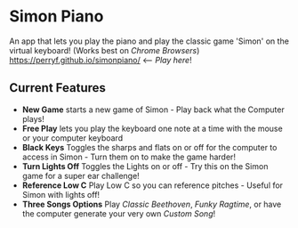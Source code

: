 # Simon Piano
An app that lets you play the piano and play the classic game 'Simon' on the virtual keyboard! (Works best on *Chrome Browsers*)
https://perryf.github.io/simonpiano/ <-- *Play here*!

## Current Features
* **New Game** starts a new game of Simon - Play back what the Computer plays!
* **Free Play** lets you play the keyboard one note at a time with the mouse or your computer keyboard
* **Black Keys** Toggles the sharps and flats on or off for the computer to access in Simon - Turn them on to make the game harder!
* **Turn Lights Off** Toggles the Lights on or off - Try this on the Simon game for a super ear challenge!
* **Reference Low C** Play Low C so you can reference pitches - Useful for Simon with lights off!
* **Three Songs Options** Play *Classic Beethoven*, *Funky Ragtime*, or have the computer generate your very own *Custom Song*!
